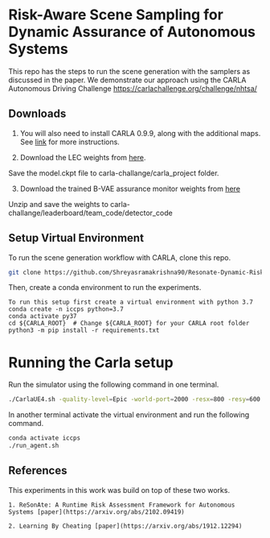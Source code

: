 # Risk-Aware Scene Sampling for Dynamic Assurance of Autonomous Systems

This repo has the steps to run the scene generation with the samplers as discussed in the paper. We demonstrate our approach using the CARLA Autonomous Driving Challenge  https://carlachallenge.org/challenge/nhtsa/

## Downloads

1. You will also need to install CARLA 0.9.9, along with the additional maps.
See [link](https://github.com/carla-simulator/carla/releases/tag/0.9.9) for more instructions.

2. Download the LEC weights from [here](). 

Save the model.ckpt file to carla-challange/carla_project folder. 

3. Download the trained B-VAE assurance monitor weights from [here](https://vanderbilt365-my.sharepoint.com/:u:/g/personal/shreyas_ramakrishna_vanderbilt_edu/EY5JCqsI65JEtvwMelR6OZwBPfho7FNtBOG5pDWAMXh1ng?e=7hR7pa)

Unzip and save the weights to carla-challange/leaderboard/team_code/detector_code

## Setup Virtual Environment

To run the scene generation workflow with CARLA, clone this repo.

```bash
git clone https://github.com/Shreyasramakrishna90/Resonate-Dynamic-Risk
```
Then, create a conda environment to run the experiments. 

```
To run this setup first create a virtual environment with python 3.7
conda create -n iccps python=3.7
conda activate py37
cd ${CARLA_ROOT}  # Change ${CARLA_ROOT} for your CARLA root folder
python3 -m pip install -r requirements.txt
```

# Running the Carla setup 

Run the simulator using the following command in one terminal. 

```bash
./CarlaUE4.sh -quality-level=Epic -world-port=2000 -resx=800 -resy=600 -opengl
```
In another terminal activate the virtual environment and run the following command.

```bash
conda activate iccps
./run_agent.sh
```

## References

This experiments in this work was build on top of these two works.

```
1. ReSonAte: A Runtime Risk Assessment Framework for Autonomous Systems [paper](https://arxiv.org/abs/2102.09419)

2. Learning By Cheating [paper](https://arxiv.org/abs/1912.12294)

```



